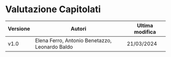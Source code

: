 # Valutazione Capitolati

|Versione|                    Autori                    |Ultima modifica|
|--------|----------------------------------------------|---------------|
|  v1.0  |Elena Ferro, Antonio Benetazzo, Leonardo Baldo|   21/03/2024  |